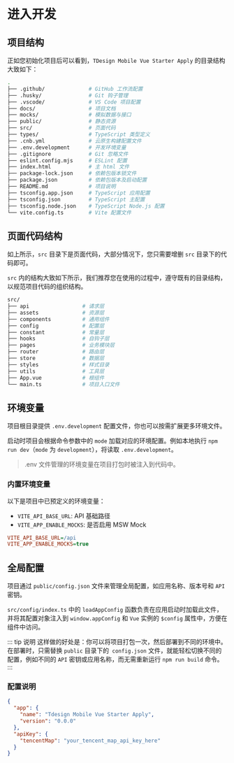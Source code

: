 # 进入开发

## 项目结构

正如您初始化项目后可以看到，`TDesign Mobile Vue Starter Apply` 的目录结构大致如下：

```bash
.
├── .github/              # GitHub 工作流配置
├── .husky/               # Git 钩子管理
├── .vscode/              # VS Code 项目配置
├── docs/                 # 项目文档
├── mocks/                # 模拟数据与接口
├── public/               # 静态资源
├── src/                  # 页面代码
├── types/                # TypeScript 类型定义
├── .cnb.yml              # 云原生构建配置文件
├── .env.development      # 开发环境变量
├── .gitignore            # Git 忽略文件
├── eslint.config.mjs     # ESLint 配置
├── index.html            # 主 html 文件
├── package-lock.json     # 依赖包版本锁文件
├── package.json          # 依赖包版本及启动配置
├── README.md             # 项目说明
├── tsconfig.app.json     # TypeScript 应用配置
├── tsconfig.json         # TypeScript 主配置
├── tsconfig.node.json    # TypeScript Node.js 配置
└── vite.config.ts        # Vite 配置文件
```

## 页面代码结构

如上所示，`src` 目录下是页面代码，大部分情况下，您只需要增删 `src` 目录下的代码即可。

`src` 内的结构大致如下所示，我们推荐您在使用的过程中，遵守既有的目录结构，以规范项目代码的组织结构。

```bash
src/
├── api                 # 请求层
├── assets              # 资源层
├── components          # 通用组件
├── config              # 配置层
├── constant            # 常量层
├── hooks               # 自钩子层
├── pages               # 业务模块层
├── router              # 路由层
├── store               # 数据层
├── styles              # 样式目录
├── utils               # 工具层
├── App.vue             # 根组件
└── main.ts             # 项目入口文件
```

## 环境变量

项目根目录提供 `.env.development` 配置文件，你也可以按需扩展更多环境文件。

启动时项目会根据命令参数中的 `mode` 加载对应的环境配置。例如本地执行 `npm run dev`（`mode` 为 `development`），将读取 `.env.development`。

> .env 文件管理的环境变量在项目打包时被注入到代码中。

### 内置环境变量

以下是项目中已预定义的环境变量：

- `VITE_API_BASE_URL`: API 基础路径
- `VITE_APP_ENABLE_MOCKS`: 是否启用 MSW Mock

```ini [.env.development]
VITE_API_BASE_URL=/api
VITE_APP_ENABLE_MOCKS=true
```

## 全局配置

项目通过 `public/config.json` 文件来管理全局配置，如应用名称、版本号和 `API` 密钥。

`src/config/index.ts` 中的 `loadAppConfig` 函数负责在应用启动时加载此文件，并将其配置对象注入到 `window.appConfig` 和 `Vue` 实例的 `$config` 属性中，方便在组件中访问。

::: tip 说明
这样做的好处是：你可以将项目打包一次，然后部署到不同的环境中。在部署时，只需替换 `public` 目录下的` config.json` 文件，就能轻松切换不同的配置，例如不同的 `API` 密钥或应用名称，而无需重新运行 `npm run build` 命令。
:::

### 配置说明

```json [public/config.json]
{
  "app": {
    "name": "Tdesign Mobile Vue Starter Apply",
    "version": "0.0.0"
  },
  "apiKey": {
    "tencentMap": "your_tencent_map_api_key_here"
  }
}
```
